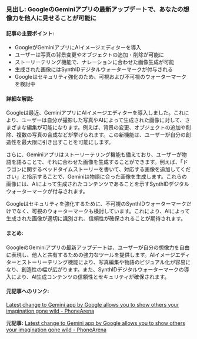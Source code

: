 ### 見出し: GoogleのGeminiアプリの最新アップデートで、あなたの想像力を他人に見せることが可能に

#### 記事の主要ポイント:
- GoogleがGeminiアプリにAIイメージエディターを導入
- ユーザーは写真の背景変更やオブジェクトの追加・削除が可能に
- ストーリーテリング機能で、ナレーションに合わせた画像生成が可能
- 生成された画像にはSynthIDデジタルウォーターマークが付与される
- Googleはセキュリティ強化のため、可視および不可視のウォーターマークを検討中

#### 詳細な解説:
Googleは最近、GeminiアプリにAIイメージエディターを導入しました。これにより、ユーザーは自分が撮影した写真やAIによって生成された画像に対して、さまざまな編集が可能になります。例えば、背景の変更、オブジェクトの追加や削除、複数の写真の合成などが挙げられます。この新機能は、ユーザーが自分の創造性を最大限に引き出すことを可能にします。

さらに、Geminiアプリはストーリーテリング機能も備えており、ユーザーが物語を語ることで、それに合わせた画像を生成することができます。例えば、「ドラゴンに関するベッドタイムストーリーを書いて、対応する画像を追加してください」と指示することで、Geminiは物語に合った画像を生成します。これらの画像には、AIによって生成されたコンテンツであることを示すSynthIDデジタルウォーターマークが付与されます。

Googleはセキュリティを強化するために、不可視のSynthIDウォーターマークだけでなく、可視のウォーターマークも検討しています。これにより、AIによって生成された画像が適切に識別され、信頼性が確保されることが期待されます。

#### まとめ:
GoogleのGeminiアプリの最新アップデートは、ユーザーが自分の想像力を自由に表現し、他人と共有するための強力なツールを提供します。AIイメージエディターとストーリーテリング機能により、写真編集や物語のビジュアル化が容易になり、創造性の幅が広がります。また、SynthIDデジタルウォーターマークの導入により、AI生成コンテンツの信頼性とセキュリティが確保されます。

#### 元記事へのリンク:
[Latest change to Gemini app by Google allows you to show others your imagination gone wild - PhoneArena](https://www.phonearena.com/news/Latest-change-to-Gemini-app-by-Google-allows-you-to-show-others-your-imagination-gone-wild_id156789)

**元記事:** [Latest change to Gemini app by Google allows you to show others your imagination gone wild - PhoneArena](https://www.phonearena.com/news/google-rolls-out-ai-image-editor-for-gemini_id170159)